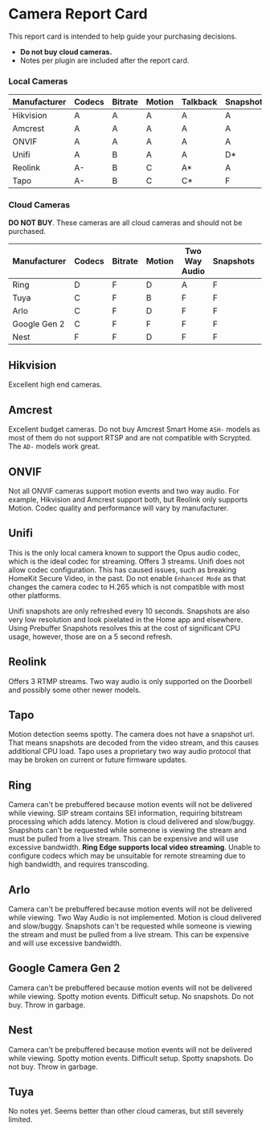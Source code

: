 # Camera Report Card

This report card is intended to help guide your purchasing decisions.
* **Do not buy cloud cameras.**
* Notes per plugin are included after the report card.

### Local Cameras

|Manufacturer|Codecs|Bitrate|Motion|Talkback|Snapshots|Doorbell|
|------------|------|-------|------|-------------|---------|--------|
|Hikvision   |     A|      A|     A|            A|        A|       N|
|Amcrest     |     A|      A|     A|            A|        A|       Y|
|ONVIF       |     A|      A|     A|            A|        A|       Y|
|Unifi       |     A|      B|     A|            A|       D*|       Y|
|Reolink     |    A-|      B|     C|           A*|        A|       Y|
|Tapo        |    A-|      B|     C|           C*|        F|       Y|


### Cloud Cameras

**DO NOT BUY**. These cameras are all cloud cameras and should not be purchased.

|Manufacturer|Codecs|Bitrate|Motion|Two Way Audio|Snapshots|Doorbell|
|------------|------|-------|------|-------------|---------|--------|
|Ring        |     D|      F|     D|            A|        F|       Y|
|Tuya        |     C|      F|     B|            F|        F|       N|
|Arlo        |     C|      F|     D|            F|        F|       N|
|Google Gen 2|     C|      F|     F|            F|        F|       Y|
|Nest        |     F|      F|     D|            F|        F|       Y|

## Hikvision

Excellent high end cameras.

## Amcrest

Excellent budget cameras. Do not buy Amcrest Smart Home `ASH-` models as most of them do not support RTSP and are not compatible with Scrypted. The `AD-` models work great.                                                

## ONVIF

Not all ONVIF cameras support motion events and two way audio. For example, Hikvision and Amcrest support both, but Reolink only supports Motion. Codec quality and performance will vary by manufacturer.

## Unifi

This is the only local camera known to support the Opus audio codec, which is the ideal codec for streaming. Offers 3 streams. Unifi does not allow codec configuration. This has caused issues, such as breaking HomeKit Secure Video, in the past. Do not enable `Enhanced Mode` as that changes the camera codec to H.265 which is not compatible with most other platforms.

Unifi snapshots are only refreshed every 10 seconds. Snapshots are also very low resolution and look pixelated in the Home app and elsewhere. Using Prebuffer Snapshots resolves this at the cost of significant CPU usage, however, those are on a 5 second refresh.

## Reolink

Offers 3 RTMP streams. Two way audio is only supported on the Doorbell and possibly some other newer models.

## Tapo

Motion detection seems spotty. The camera does not have a snapshot url. That means snapshots are decoded from the video stream, and this causes additional CPU load. Tapo uses a proprietary two way audio protocol that may be broken on current or future firmware updates.

## Ring

Camera can't be prebuffered because motion events will not be delivered while viewing. SIP stream contains SEI information, requiring bitstream processing which adds latency. Motion is cloud delivered and slow/buggy. Snapshots can't be requested while someone is viewing the stream and must be pulled from a live stream. This can be expensive and will use excessive bandwidth. **Ring Edge supports local video streaming**. Unable to configure codecs which may be unsuitable for remote streaming due to high bandwidth, and requires transcoding.

## Arlo

Camera can't be prebuffered because motion events will not be delivered while viewing. Two Way Audio is not implemented. Motion is cloud delivered and slow/buggy. Snapshots can't be requested while someone is viewing the stream and must be pulled from a live stream. This can be expensive and will use excessive bandwidth.

## Google Camera Gen 2

Camera can't be prebuffered because motion events will not be delivered while viewing. Spotty motion events. Difficult setup. No snapshots. Do not buy. Throw in garbage.

## Nest

Camera can't be prebuffered because motion events will not be delivered while viewing. Spotty motion events. Difficult setup. Spotty snapshots. Do not buy. Throw in garbage.

## Tuya

No notes yet. Seems better than other cloud cameras, but still severely limited.

